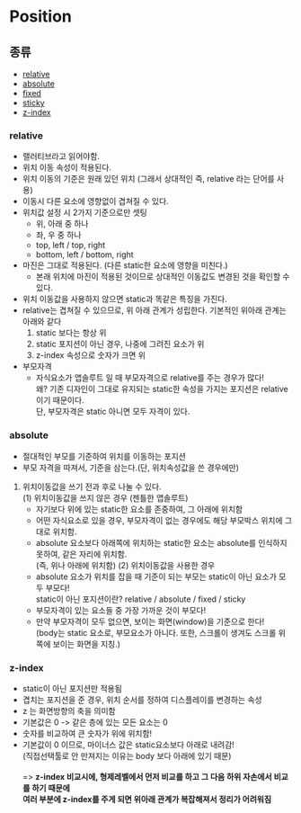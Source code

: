 # Position

## 종류
- [relative](#relative)
- [absolute](#absolute)
- [fixed](#fixed)
- [sticky](#sticky)
- [z-index](#z-index)

### relative
- 랠러티브라고 읽어야함.
- 위치 이동 속성이 적용된다.
- 위치 이동의 기준은 원래 있던 위치 (그래서 상대적인 즉, relative 라는 단어를 사용)
- 이동시 다른 요소에 영향없이 겹쳐질 수 있다.
- 위치값 설정 시 2가지 기준으로만 셋팅 <br />
    - 위, 아래 중 하나 <br />
    - 좌, 우 중 하나
    - top, left / top, right
    - bottom, left / bottom, right
- 마진은 그대로 적용된다. (다른 static한 요소에 영향을 미친다.)
    - 본래 위치에 마진이 적용된 것이므로 상대적인 이동값도 변경된 것을 확인할 수 있다.
- 위치 이동값을 사용하지 않으면 static과 똑같은 특징을 가진다.
- relative는 겹쳐질 수 있으므로, 위 아래 관계가 성립한다.
기본적인 위아래 관계는 아래와 같다 <br />
    1. static 보다는 항상 위
    2. static 포지션이 아닌 경우, 나중에 그려진 요소가 위
    3. z-index 속성으로 숫자가 크면 위
- 부모자격
    - 자식요소가 앱솔루트 일 때 부모자격으로 relative를 주는 경우가 많다! <br />
    왜? 기존 디자인이 그대로 유지되는 static한 속성을 가지는 포지션은 relative 이기 때문이다. <br />
    단, 부모자격은 static 아니면 모두 자격이 있다.
### absolute
- 절대적인 부모를 기준하여 위치를 이동하는 포지션
- 부모 자격을 따져서, 기준을 삼는다.(단, 위치속성값을 쓴 경우에만)

1. 위치이동값을 쓰기 전과 후로 나눌 수 있다. <br />
(1) 위치이동값을 쓰지 않은 경우 (젠틀한 앱솔루트) <br />
    - 자기보다 위에 있는 static한 요소를 존중하여, 그 아래에 위치함
    - 어떤 자식요소로 있을 경우, 부모자격이 없는 경우에도 해당 부모박스 위치에 그대로 위치함.
    - absolute 요소보다 아래쪽에 위치하는 static한 요소는 absolute를 인식하지 못하여, 같은 자리에 위치함. <br/>(즉, 위나 아래에 위치함)
(2) 위치이동값을 사용한 경우
    - absolute 요소가 위치를 잡을 때 기준이 되는 부모는 static이 아닌 요소가 모두 부모다!<br/>
    static이 아닌 포지션이란? relative / absolute / fixed / sticky 
    - 부모자격이 있는 요소들 중 가장 가까운 것이 부모다!
    - 만약 부모자격이 모두 없으면, 보이는 화면(window)을 기준으로 한다! <br/>
    (body는 static 요소로, 부모요소가 아니다. 또한, 스크롤이 생겨도 스크롤 위쪽에 보이는 화면을 지칭.)
    

### z-index
- static이 아닌 포지션만 적용됨
- 겹치는 포지션을 준 경우, 위치 순서를 정하여 디스플레이를 변경하는 속성
- z 는 화면방향의 축을 의미함
- 기본값은 0 -> 같은 층에 있는 모든 요소는 0
- 숫자를 비교하여 큰 숫자가 위에 위치함!
- 기본값이 0 이므로, 마이너스 값은 static요소보다 아래로 내려감! <br />
    (직접선택툴로 안 만져지는 이유는 body 보다 아래에 있기 때문) <br /><br />
    => __z-index 비교시에, 형제레벨에서 먼저 비교를 하고 그 다음 하위 자손에서 비교를 하기 때문에 <br/> 
    여러 부분에 z-index를 주게 되면 위아래 관계가 복잡해져서 정리가 어려워짐__